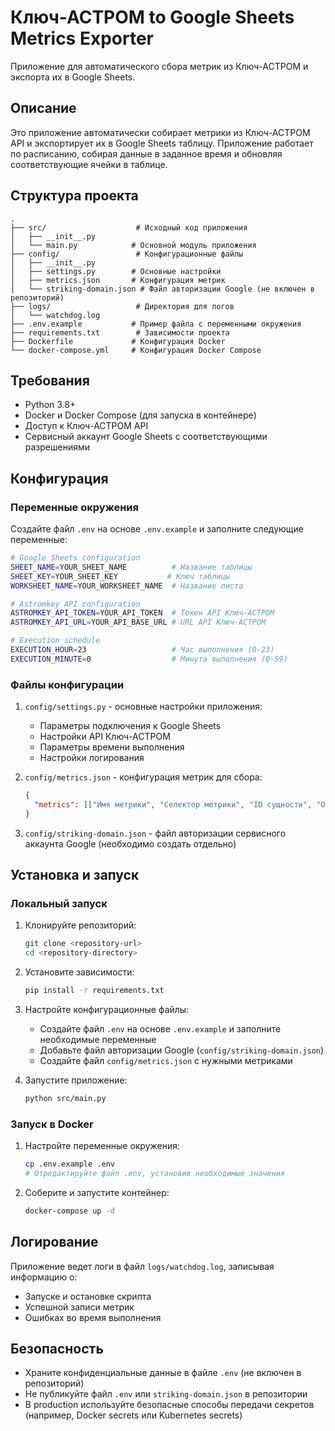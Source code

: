 # Ключ-АСТРОМ to Google Sheets Metrics Exporter

Приложение для автоматического сбора метрик из Ключ-АСТРОМ и экспорта их в Google Sheets.

## Описание

Это приложение автоматически собирает метрики из Ключ-АСТРОМ API и экспортирует их в Google Sheets таблицу. Приложение работает по расписанию, собирая данные в заданное время и обновляя соответствующие ячейки в таблице.

## Структура проекта

```
.
├── src/                    # Исходный код приложения
│   ├── __init__.py
│   └── main.py            # Основной модуль приложения
├── config/                 # Конфигурационные файлы
│   ├── __init__.py
│   ├── settings.py        # Основные настройки
│   ├── metrics.json       # Конфигурация метрик
│   └── striking-domain.json # Файл авторизации Google (не включен в репозиторий)
├── logs/                   # Директория для логов
│   └── watchdog.log
├── .env.example           # Пример файла с переменными окружения
├── requirements.txt        # Зависимости проекта
├── Dockerfile             # Конфигурация Docker
└── docker-compose.yml     # Конфигурация Docker Compose
```

## Требования

- Python 3.8+
- Docker и Docker Compose (для запуска в контейнере)
- Доступ к Ключ-АСТРОМ API
- Сервисный аккаунт Google Sheets с соответствующими разрешениями

## Конфигурация

### Переменные окружения

Создайте файл `.env` на основе `.env.example` и заполните следующие переменные:

```bash
# Google Sheets configuration
SHEET_NAME=YOUR_SHEET_NAME          # Название таблицы
SHEET_KEY=YOUR_SHEET_KEY           # Ключ таблицы
WORKSHEET_NAME=YOUR_WORKSHEET_NAME  # Название листа

# Astromkey API configuration
ASTROMKEY_API_TOKEN=YOUR_API_TOKEN  # Токен API Ключ-АСТРОМ
ASTROMKEY_API_URL=YOUR_API_BASE_URL # URL API Ключ-АСТРОМ

# Execution schedule
EXECUTION_HOUR=23                   # Час выполнения (0-23)
EXECUTION_MINUTE=0                  # Минута выполнения (0-59)
```

### Файлы конфигурации

1. `config/settings.py` - основные настройки приложения:

   - Параметры подключения к Google Sheets
   - Настройки API Ключ-АСТРОМ
   - Параметры времени выполнения
   - Настройки логирования

2. `config/metrics.json` - конфигурация метрик для сбора:

   ```json
   {
     "metrics": [["Имя метрики", "Селектор метрики", "ID сущности", "Описание"]]
   }
   ```

3. `config/striking-domain.json` - файл авторизации сервисного аккаунта Google (необходимо создать отдельно)

## Установка и запуск

### Локальный запуск

1. Клонируйте репозиторий:

   ```bash
   git clone <repository-url>
   cd <repository-directory>
   ```

2. Установите зависимости:

   ```bash
   pip install -r requirements.txt
   ```

3. Настройте конфигурационные файлы:

   - Создайте файл `.env` на основе `.env.example` и заполните необходимые переменные
   - Добавьте файл авторизации Google (`config/striking-domain.json`)
   - Создайте файл `config/metrics.json` с нужными метриками

4. Запустите приложение:
   ```bash
   python src/main.py
   ```

### Запуск в Docker

1. Настройте переменные окружения:

   ```bash
   cp .env.example .env
   # Отредактируйте файл .env, установив необходимые значения
   ```

2. Соберите и запустите контейнер:
   ```bash
   docker-compose up -d
   ```

## Логирование

Приложение ведет логи в файл `logs/watchdog.log`, записывая информацию о:

- Запуске и остановке скрипта
- Успешной записи метрик
- Ошибках во время выполнения

## Безопасность

- Храните конфиденциальные данные в файле `.env` (не включен в репозиторий)
- Не публикуйте файл `.env` или `striking-domain.json` в репозитории
- В production используйте безопасные способы передачи секретов (например, Docker secrets или Kubernetes secrets)
